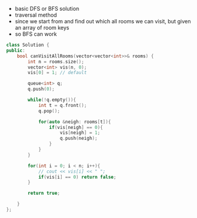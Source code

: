 - basic DFS or BFS solution
- traversal method
- since we start from and find out which all rooms we can visit, but given an array of room keys
- so BFS can work

```c++
class Solution {
public:
    bool canVisitAllRooms(vector<vector<int>>& rooms) {
        int n = rooms.size();
        vector<int> vis(n, 0);
        vis[0] = 1; // default

        queue<int> q;
        q.push(0); 

        while(!q.empty()){
            int t = q.front();
            q.pop(); 

            for(auto &neigh: rooms[t]){
                if(vis[neigh] == 0){
                    vis[neigh] = 1;
                    q.push(neigh);
                }
            }
        } 

        for(int i = 0; i < n; i++){
            // cout << vis[i] << " ";
            if(vis[i] == 0) return false; 
        }

        return true; 

    }
};
```
